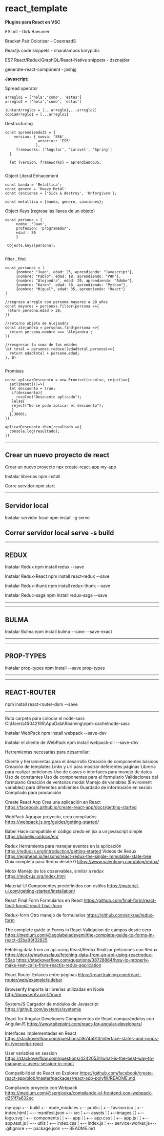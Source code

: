 # react_template

**Plugins para React en VSC**

ESLint - Dirk Baeumer

Bracket Pair Colorizer - CoenraadS

Reactjs code snippets - charalampos karypidis

ES7 React/Redux/GraphQL/React-Native snippets - dsznajder

generate-react-component - joshjg


**Javascript:**

Spread operator

```
arreglo1 = ['hola','como', 'estas']
arreglo2 = ['hola','como', 'estas']

juntarArreglos = [...arreglo1,...arreglo2]
copiaArreglo1 = [...arreglo1]

```

Destructuring 

```
const aprendiendoJS = {
    version: { nueva: 'ES6',
               anterior: 'ES5'
              },
     frameworks: ['Angular', 'Laravel', 'Spring']         
  }
  
  let {version, frameworks} = aprendiendoJS;
  
```
Object Literal Enhacement

```
const banda = 'Metallica';
const genero = 'Heavy Metal'
const canciones = ['Sick & destroy', 'Unforgiven'];

const metallica = {banda, genero, canciones};

```

Object Keys (regresa las llaves de un objeto)

```
const persona = {
     nombe: 'Juan',
     profesion: 'programador',
     edad : 30
     }
     
 Objects.keys(persona);    
     
```

filter , find

```
const personas = [
     {nombre: "Juan", edad: 23, aprendiendo: "Javascript"},
     {nombre: "Pablo", edad: 18, aprendiendo: "PHP"},
     {nombre: "Alejandra", edad: 20, aprendiendo: "Adobe"},
     {nombre: "Karen", edad: 38, aprendiendo: "Python"},
     {nombre: "Miguel", edad: 35, aprendiendo: "React"}
]

//regresa arreglo con persona mayores a 28 años
const mayores = personas.filter(persona =>{
 return persona.edad > 28;
}) 

//retorno objeto de Alejandra
const alejandra = personas.find(persona =>{
  return persona.nombre === 'Alejandra';
})

//resgresar la suma de las edades
let total = personas.reduce((edadtotal,persona)=>{
  return edadTotal + persona.edad;
}, 0)
     
```

Promises
```
const aplicarDescuento = new Promise((resolve, reject)=>{
  setTimeout(()=>{
  let descuento = true;
   if(descuento){
     resolve("Descuento aplicado");
   }else{
   reject("No se pudo aplicar el descuento");
   }
  },3000);
})

aplicarDescuento.then(resultado =>{
  console.log(resultado);
})
```

----------------------------------------------------------
Crear un nuevo proyecto de react
----------------------------------------------------------

Crear un nuevo proyecto
npx create-react-app my-app

Instalar librerias
npm install

Corre servidor
npm start

----------------------------------------------------------
Servidor local
----------------------------------------------------------
Instalar servidor local
npm install -g serve

Correr servidor local
serve -s build
----------------------------------------------------------

----------------------------------------------------------
REDUX
----------------------------------------------------------

Instalar Redux
npm install redux --save 

Instalar Redux-React 
npm install react-redux --save

Instalar Redux-thunk
npm install redux-thunk --save

Instalar Reduc-saga
npm install redux-saga --save

----------------------------------------------------------

----------------------------------------------------------
BULMA
----------------------------------------------------------

Instalar Bulma
npm install bulma --save --save-exact

----------------------------------------------------------

----------------------------------------------------------
PROP-TYPES
----------------------------------------------------------
Instalar prop-types
npm install --save prop-types

----------------------------------------------------------

----------------------------------------------------------
REACT-ROUTER
----------------------------------------------------------
npm install react-router-dom --save

----------------------------------------------------------

Ruta carpeta para colocar el node-sass
C:\Users\45042195\AppData\Roaming\npm-cache\node-sass

Instalar WebPack
npm install webpack --save-dev

Instalar el cliente de WebPack
npm install webpack-cli --save-dev

Herramientas necesarias para desarrollar:

Cliente y herramientas para el desarrollo
Creación de componentes básicos
Creación de templates
Links y url para mostrar deferentes páginas
Libreria para realizar peticiones
Uso de clases o interfaces para manejo de datos
Uso de constantes
Uso de componentes para el formulario
Validaciones del formulario
Creación de ventanas modal
Manejo de variables (Enviroment variables) para diferentes ambientes
Guardado de información en sesión
Compilado para producción


Create React App 
Crea una aplicación en React
https://facebook.github.io/create-react-app/docs/getting-started

WebPack
Agrupar proyecto, crea compilados
https://webpack.js.org/guides/getting-started/

Babel
Hace compatible el código credo en jsx a un javascript simple
https://babeljs.io/docs/en/

Redux
Herramienta para manejar eventos en la aplicación
https://redux.js.org/introduction/getting-started
Videos de Redux
https://egghead.io/lessons/react-redux-the-single-immutable-state-tree
Guia completa para Redux desde 0
https://www.valentinog.com/blog/redux/

Mobx
Manejo de los observables, similar a redux
https://mobx.js.org/index.html

Material UI
Componentes predefinidos con estilos
https://material-ui.com/getting-started/installation/


React Final Form
Formularios en React
https://github.com/final-form/react-final-form#-react-final-form

Redux-form
Otro manejo de formularios
https://github.com/erikras/redux-form

The complete guide to Forms in React
Validacion de campos desde cero
https://medium.com/@agoiabeladeyemi/the-complete-guide-to-forms-in-react-d2ba93f32825


Fetching data from an api using React/Redux
Realizar peticiones con Redux
https://dev.to/markusclaus/fetching-data-from-an-api-using-reactredux-55ao
https://stackoverflow.com/questions/38728884/how-to-properly-make-rest-calls-from-reactjs-redux-application


React Router
Enlaces entre páginas
https://reacttraining.com/react-router/web/example/sidebar


Browserify
Importa la librerias utilizadas en Node
http://browserify.org/#more


SystemJS
Cargador de módulos de Javascript
https://github.com/systemjs/systemjs

React for Angular Developers
Componentes de React comparándolos con AngularJS
https://www.sitepoint.com/react-for-angular-developers/


Interfaces implementadas en React
https://stackoverflow.com/questions/36745013/interface-states-and-props-in-typescript-react


User variables en session
https://stackoverflow.com/questions/42420531/what-is-the-best-way-to-manage-a-users-session-in-react

Compatibilidad de React en Explorer
https://github.com/facebook/create-react-app/blob/master/packages/react-app-polyfill/README.md

Compilando proyecto con Webpack
https://medium.com/@sergiodxa/compilando-el-frontend-con-webpack-d251f7a632ec

my-app
+-- build
+-- node_modules
+-- public
¦   +-- favicon.ico
¦   +-- index.html
¦   +-- manifest.json
+-- 
src
¦   +-- assets
¦   ¦   +--images
¦   ¦      +-- logo.svg
¦   +-- components
¦   ¦   +-- app
¦   ¦       +-- app.css
¦   ¦       +-- app.js
¦   ¦       +-- app.test.js
¦   +-- utils
¦   +--
 index.css
¦   +-- index.js
¦   +-- service-worker.js+-- .gitignore
+-- package.json
+-- README.md

